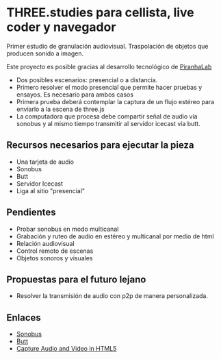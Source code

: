 # THREE.studies para cellista, live coder y navegador

Primer estudio de granulación audiovisual. Traspolación de objetos que producen sonido a imagen. 

Este proyecto es posible gracias al desarrollo tecnológico de [PiranhaLab](https://github.com/piranhalab)

- Dos posibles escenarios: presencial o a distancia.
- Primero resolver el modo presencial que permite hacer pruebas y ensayos. Es necesario para ambos casos
- Primera prueba deberá contemplar la captura de un flujo estéreo para enviarlo a la escena de three.js
- La computadora que procesa debe compartir señal de audio vía sonobus y al mismo tiempo transmitir al servidor icecast vía butt. 

## Recursos necesarios para ejecutar la pieza

- Una tarjeta de audio
- Sonobus
- Butt
- Servidor Icecast
- Liga al sitio "presencial" 

## Pendientes

- Probar sonobus en modo multicanal
- Grabación y ruteo de audio en estéreo y multicanal por medio de html
- Relación audiovisual
- Control remoto de escenas 
- Objetos sonoros y visuales

## Propuestas para el futuro lejano

- Resolver la transmisión de audio con p2p de manera personalizada. 

## Enlaces

- [Sonobus](https://sonobus.net/)
- [Butt](http://danielnoethen.de/butt/)
- [Capture Audio and Video in HTML5](https://www.html5rocks.com/en/tutorials/getusermedia/intro/)
